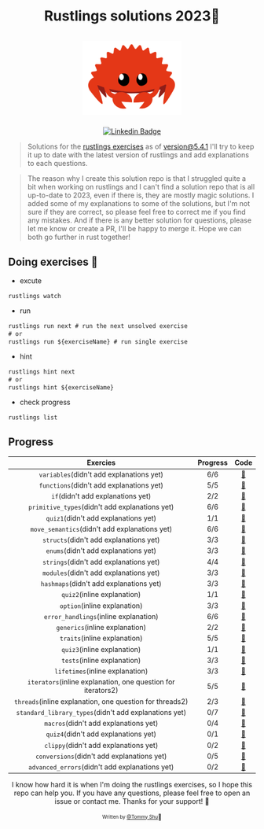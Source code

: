 <h1 align="center">
  <div>Rustlings solutions 2023🦀</div><br>
  <img src="logo.png" alt="rust" width="200">
</h1>

<div align="center">

[![Linkedin Badge](https://img.shields.io/badge/-LinkedIn-blue?style=flat-square&logo=Linkedin&logoColor=white&link=https://www.linkedin.com/in/qi-shu/)](https://www.linkedin.com/in/qi-shu/)

</div>

> Solutions for the [rustlings exercises](https://github.com/rust-lang/rustlings) as of version@5.4.1
> I'll try to keep it up to date with the latest version of rustlings and add explanations to each questions.

> The reason why I create this solution repo is that I struggled quite a bit when working on rustlings and I can't find a solution repo that is all up-to-date to 2023, even if there is, they are mostly magic solutions. I added some of my explanations to some of the solutions, but I'm not sure if they are correct, so please feel free to correct me if you find any mistakes. And if there is any better solution for questions, please let me know or create a PR, I'll be happy to merge it. Hope we can both go further in rust together!

## Doing exercises 🏃

- excute

```shell
rustlings watch
```

- run

```shell
rustlings run next # run the next unsolved exercise
# or
rustlings run ${exerciseName} # run single exercise
```

- hint

```shell
rustlings hint next
# or
rustlings hint ${exerciseName}
```

- check progress

```shell
rustlings list
```

## Progress

|                           Exercies                           | Progress |                                                    Code                                                    |
| :----------------------------------------------------------: | :------: | :--------------------------------------------------------------------------------------------------------: |
|           `variables`(didn't add explanations yet)           |   6/6    |       [:link:](https://github.com/qstommyshu/rustlings-solution-2023/tree/main/exercises/variables)        |
|           `functions`(didn't add explanations yet)           |   5/5    |       [:link:](https://github.com/qstommyshu/rustlings-solution-2023/tree/main/exercises/functions)        |
|              `if`(didn't add explanations yet)               |   2/2    |           [:link:](https://github.com/qstommyshu/rustlings-solution-2023/tree/main/exercises/if)           |
|        `primitive_types`(didn't add explanations yet)        |   6/6    |    [:link:](https://github.com/qstommyshu/rustlings-solution-2023/tree/main/exercises/primitive_types)     |
|             `quiz1`(didn't add explanations yet)             |   1/1    |        [:link:](https://github.com/qstommyshu/rustlings-solution-2023/tree/main/exercises/quiz1.rs)        |
|        `move_semantics`(didn't add explanations yet)         |   6/6    |     [:link:](https://github.com/qstommyshu/rustlings-solution-2023/tree/main/exercises/move_semantics)     |
|            `structs`(didn't add explanations yet)            |   3/3    |        [:link:](https://github.com/qstommyshu/rustlings-solution-2023/tree/main/exercises/structs)         |
|             `enums`(didn't add explanations yet)             |   3/3    |         [:link:](https://github.com/qstommyshu/rustlings-solution-2023/tree/main/exercises/enums)          |
|            `strings`(didn't add explanations yet)            |   4/4    |        [:link:](https://github.com/qstommyshu/rustlings-solution-2023/tree/main/exercises/strings)         |
|            `modules`(didn't add explanations yet)            |   3/3    |        [:link:](https://github.com/qstommyshu/rustlings-solution-2023/tree/main/exercises/modules)         |
|           `hashmaps`(didn't add explanations yet)            |   3/3    |        [:link:](https://github.com/qstommyshu/rustlings-solution-2023/tree/main/exercises/hashmaps)        |
|                 `quiz2`(inline explanation)                  |   1/1    |        [:link:](https://github.com/qstommyshu/rustlings-solution-2023/tree/main/exercises/quiz2.rs)        |
|                 `option`(inline explanation)                 |   3/3    |        [:link:](https://github.com/qstommyshu/rustlings-solution-2023/tree/main/exercises/options)         |
|            `error_handlings`(inline explanation)             |   6/6    |     [:link:](https://github.com/qstommyshu/rustlings-solution-2023/tree/main/exercises/error_handling)     |
|                `generics`(inline explanation)                |   2/2    |        [:link:](https://github.com/qstommyshu/rustlings-solution-2023/tree/main/exercises/generics)        |
|                 `traits`(inline explanation)                 |   5/5    |         [:link:](https://github.com/qstommyshu/rustlings-solution-2023/tree/main/exercises/traits)         |
|                 `quiz3`(inline explanation)                  |   1/1    |        [:link:](https://github.com/qstommyshu/rustlings-solution-2023/tree/main/exercises/quiz3.rs)        |
|                 `tests`(inline explanation)                  |   3/3    |         [:link:](https://github.com/qstommyshu/rustlings-solution-2023/tree/main/exercises/tests)          |
|               `lifetimes`(inline explanation)                |   3/3    |       [:link:](https://github.com/qstommyshu/rustlings-solution-2023/tree/main/exercises/lifetimes)        |
| `iterators`(inline explanation, one question for iterators2) |   5/5    |       [:link:](https://github.com/qstommyshu/rustlings-solution-2023/tree/main/exercises/iterators)        |
|   `threads`(inline explanation, one question for threads2)   |   2/3    |        [:link:](https://github.com/qstommyshu/rustlings-solution-2023/tree/main/exercises/threads)         |
|    `standard_library_types`(didn't add explanations yet)     |   0/7    | [:link:](https://github.com/qstommyshu/rustlings-solution-2023/tree/main/exercises/standard_library_types) |
|            `macros`(didn't add explanations yet)             |   0/4    |         [:link:](https://github.com/qstommyshu/rustlings-solution-2023/tree/main/exercises/macros)         |
|             `quiz4`(didn't add explanations yet)             |   0/1    |        [:link:](https://github.com/qstommyshu/rustlings-solution-2023/tree/main/exercises/quiz4.rs)        |
|            `clippy`(didn't add explanations yet)             |   0/2    |         [:link:](https://github.com/qstommyshu/rustlings-solution-2023/tree/main/exercises/clippy)         |
|          `conversions`(didn't add explanations yet)          |   0/5    |      [:link:](https://github.com/qstommyshu/rustlings-solution-2023/tree/main/exercises/conversions)       |
|        `advanced_errors`(didn't add explanations yet)        |   0/2    |    [:link:](https://github.com/qstommyshu/rustlings-solution-2023/tree/main/exercises/advanced_errors)     |

<div align="center">

I know how hard it is when I'm doing the rustlings exercises, so I hope this repo can help you. If you have any questions, please feel free to open an issue or contact me. Thanks for your support! 🙏

<sub><sup>Written by <a href="https://github.com/qstommyshu">@Tommy Shu</a></sup></sub><small>🥳</small>

</div>
